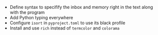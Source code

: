 * Define syntax to specifify the inbox and memory right in the text along with the program
* Add Python typing everywhere
* Configure `isort` in `pyproject.toml` to use its black profile
* Install and use `rich` instead of `termcolor` and `colorama`
